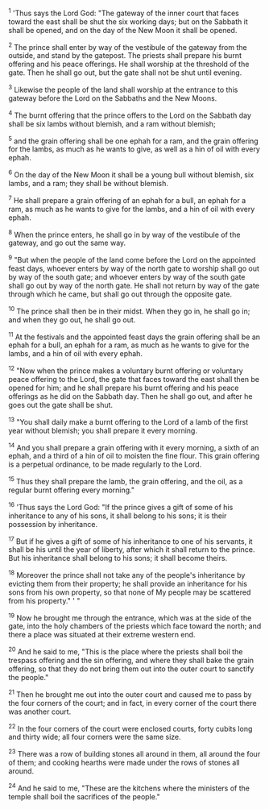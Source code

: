 <sup>1</sup> 
'Thus says the Lord God: "The gateway of the inner court that faces toward the east shall be shut the six working days; but on the Sabbath it shall be opened, and on the day of the New Moon it shall be opened. 

<sup>2</sup> 
The prince shall enter by way of the vestibule of the gateway from the outside, and stand by the gatepost. The priests shall prepare his burnt offering and his peace offerings. He shall worship at the threshold of the gate. Then he shall go out, but the gate shall not be shut until evening. 

<sup>3</sup> 
Likewise the people of the land shall worship at the entrance to this gateway before the Lord on the Sabbaths and the New Moons. 

<sup>4</sup> 
The burnt offering that the prince offers to the Lord on the Sabbath day shall be six lambs without blemish, and a ram without blemish; 

<sup>5</sup> 
and the grain offering shall be one ephah for a ram, and the grain offering for the lambs, as much as he wants to give, as well as a hin of oil with every ephah. 

<sup>6</sup> 
On the day of the New Moon it shall be a young bull without blemish, six lambs, and a ram; they shall be without blemish. 

<sup>7</sup> 
He shall prepare a grain offering of an ephah for a bull, an ephah for a ram, as much as he wants to give for the lambs, and a hin of oil with every ephah. 

<sup>8</sup> 
When the prince enters, he shall go in by way of the vestibule of the gateway, and go out the same way. 

<sup>9</sup> 
"But when the people of the land come before the Lord on the appointed feast days, whoever enters by way of the north gate to worship shall go out by way of the south gate; and whoever enters by way of the south gate shall go out by way of the north gate. He shall not return by way of the gate through which he came, but shall go out through the opposite gate. 

<sup>10</sup> 
The prince shall then be in their midst. When they go in, he shall go in; and when they go out, he shall go out. 

<sup>11</sup> 
At the festivals and the appointed feast days the grain offering shall be an ephah for a bull, an ephah for a ram, as much as he wants to give for the lambs, and a hin of oil with every ephah. 

<sup>12</sup> 
"Now when the prince makes a voluntary burnt offering or voluntary peace offering to the Lord, the gate that faces toward the east shall then be opened for him; and he shall prepare his burnt offering and his peace offerings as he did on the Sabbath day. Then he shall go out, and after he goes out the gate shall be shut. 

<sup>13</sup> 
"You shall daily make a burnt offering to the Lord of a lamb of the first year without blemish; you shall prepare it every morning. 

<sup>14</sup> 
And you shall prepare a grain offering with it every morning, a sixth of an ephah, and a third of a hin of oil to moisten the fine flour. This grain offering is a perpetual ordinance, to be made regularly to the Lord. 

<sup>15</sup> 
Thus they shall prepare the lamb, the grain offering, and the oil, as a regular burnt offering every morning." 

<sup>16</sup> 
'Thus says the Lord God: "If the prince gives a gift of some of his inheritance to any of his sons, it shall belong to his sons; it is their possession by inheritance. 

<sup>17</sup> 
But if he gives a gift of some of his inheritance to one of his servants, it shall be his until the year of liberty, after which it shall return to the prince. But his inheritance shall belong to his sons; it shall become theirs. 

<sup>18</sup> 
Moreover the prince shall not take any of the people's inheritance by evicting them from their property; he shall provide an inheritance for his sons from his own property, so that none of My people may be scattered from his property." ' " 

<sup>19</sup> 
Now he brought me through the entrance, which was at the side of the gate, into the holy chambers of the priests which face toward the north; and there a place was situated at their extreme western end. 

<sup>20</sup> 
And he said to me, "This is the place where the priests shall boil the trespass offering and the sin offering, and where they shall bake the grain offering, so that they do not bring them out into the outer court to sanctify the people." 

<sup>21</sup> 
Then he brought me out into the outer court and caused me to pass by the four corners of the court; and in fact, in every corner of the court there was another court. 

<sup>22</sup> 
In the four corners of the court were enclosed courts, forty cubits long and thirty wide; all four corners were the same size. 

<sup>23</sup> 
There was a row of building stones all around in them, all around the four of them; and cooking hearths were made under the rows of stones all around. 

<sup>24</sup> 
And he said to me, "These are the kitchens where the ministers of the temple shall boil the sacrifices of the people."